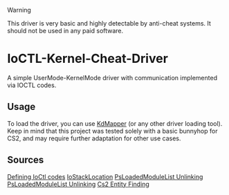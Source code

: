 > [!WARNING]
> This driver is very basic and highly detectable by anti-cheat systems. It should not be used in any paid software.

# IoCTL-Kernel-Cheat-Driver

A simple UserMode-KernelMode driver with communication implemented via IOCTL codes.

## Usage

To load the driver, you can use [KdMapper](https://github.com/TheCruZ/kdmapper) (or any other driver loading tool). Keep in mind that this project was tested solely with a basic bunnyhop for CS2, and may require further adaptation for other use cases.

## Sources

[Defining IoCtl codes](https://learn.microsoft.com/en-us/windows-hardware/drivers/kernel/defining-i-o-control-codes)
[IoStackLocation](https://learn.microsoft.com/en-us/windows-hardware/drivers/ddi/wdm/ns-wdm-_io_stack_location)
[PsLoadedModuleList Unlinking](https://gist.github.com/muturikaranja/b7d4b59c72611e76aed94b2f0bf33aa2)
[PsLoadedModuleList Unlinking](https://github.com/DErDYAST1R/PsLoadedModuleList-Dkom-Unlinking)
[Cs2 Entity Finding](https://github.com/roflmuffin/CounterStrikeSharp/blob/main/managed/CounterStrikeSharp.API/Modules/Entities/EntitySystem.cs)

